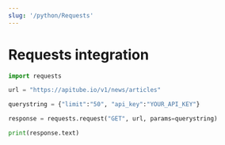 ```yaml
---
slug: '/python/Requests'
---
```


# Requests integration

```python
import requests

url = "https://apitube.io/v1/news/articles"

querystring = {"limit":"50", "api_key":"YOUR_API_KEY"}

response = requests.request("GET", url, params=querystring)

print(response.text)
```

